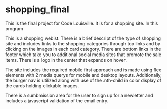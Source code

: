 # shopping_final
This is the final project for Code Louisville. It is for a shopping site.
In this program

This is a shopping webist. There is a brief descript of the type of shopping site and includes links to the shopping categories through top links and by clicking on the images in each card category. There are bottom links in the footer which take you to additional social media sites that promote the sale items. There is a logo in the center that expands on hover.

The site includes the required mobile first approach and is made using flex elements with 2 media querys for mobile and desktop layouts. Additionally, the burger nav is utilized along with use of the .nth-child in color display of the cards holding clickable images.

There is a sumbmission area for the user to sign up for a newletter and includes a javascript validation of the email entry.

